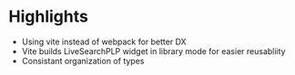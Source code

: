 # Highlights

-   Using vite instead of webpack for better DX
-   Vite builds LiveSearchPLP widget in library mode for easier reusabliity
-   Consistant organization of types
